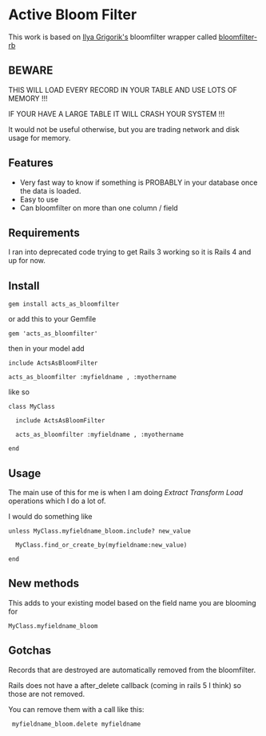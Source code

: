 # Active Bloom Filter

This work is based on [Ilya Grigorik's](https://github.com/igrigorik) bloomfilter wrapper called   [bloomfilter-rb](https://github.com/igrigorik/bloomfilter-rb)

## BEWARE

THIS WILL LOAD EVERY RECORD IN YOUR TABLE AND USE LOTS OF MEMORY !!!

IF YOUR HAVE A LARGE TABLE IT WILL CRASH YOUR SYSTEM !!!

It would not be useful otherwise, but you are trading network and disk usage for memory.

## Features

* Very fast way to know if something is PROBABLY in your database once the data is loaded.
* Easy to use
* Can bloomfilter on more than one column / field


## Requirements

I ran into deprecated code trying to get Rails 3 working so it is Rails 4 and up for now.

## Install
    gem install acts_as_bloomfilter

or add this to your Gemfile

    gem 'acts_as_bloomfilter'

then in your model add

    include ActsAsBloomFilter

    acts_as_bloomfilter :myfieldname , :myothername

like so

    class MyClass

      include ActsAsBloomFilter

      acts_as_bloomfilter :myfieldname , :myothername

    end

## Usage

The main use of this for me is when I am doing *Extract Transform Load* operations which I do a lot of.

I would do something like

    unless MyClass.myfieldname_bloom.include? new_value

      MyClass.find_or_create_by(myfieldname:new_value)

    end

## New methods

This adds to your existing model based on the field name you are blooming for

    MyClass.myfieldname_bloom

## Gotchas

Records that are destroyed are automatically removed from the bloomfilter.

Rails does not have a after_delete callback (coming in rails 5 I think) so those are not removed.

You can remove them with a call like this:

     myfieldname_bloom.delete myfieldname
